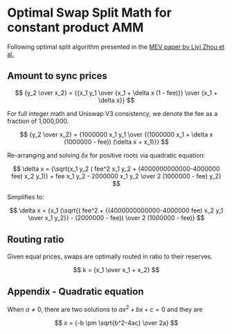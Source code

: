# Optimal Swap Split Math for constant product AMM

Following optimal split algorithm presented in the [MEV paper by Liyi Zhou et al.](https://arxiv.org/pdf/2106.07371.pdf)

## Amount to sync prices

$$ {y_2 \over x_2} = {{x_1 y_1  \over {x_1 + \delta x (1 - fee)}} \over {x_1 + \delta x}} $$

For full integer math and Uniswap V3 consistency, we denote the fee as a fraction of 1,000,000.

$$ {y_2 \over x_2} = {1000000 x_1 y_1  \over {(1000000 x_1 + \delta x (1000000 - fee)) (\delta x + x_1)}} $$

Re-arranging and solving $\delta x$ for positive roots via quadratic equation:

$$ \delta x = {\sqrt{x_1 y_2 ( fee^2 x_1 y_2 + (4000000000000-4000000 fee) x_2 y_1)} + fee x_1 y_2 - 2000000 x_1 y_2 \over 2 (1000000 - fee) y_2} $$

Simplifies to:

$$ \delta x = {x_1 (\sqrt{( fee^2 + {(4000000000000-4000000 fee) x_2 y_1 \over x_1 y_2}} - (2000000 - fee)) \over 2 (1000000 - fee)} $$

## Routing ratio

Given equal prices, swaps are optimally routed in ratio to their reserves.

$$ k = {x_1 \over x_1 + x_2} $$

## Appendix - Quadratic equation

When $a \ne 0$, there are two solutions to $ax^2 + bx + c = 0$ and they are 

$$ x = {-b \pm \sqrt{b^2-4ac} \over 2a} $$
